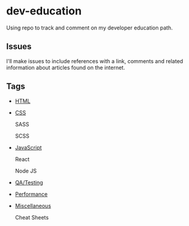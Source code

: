 # dev-education

Using repo to track and comment on my developer education path.

## Issues

I'll make issues to include references with a link, comments and related information about articles found on the internet.

## Tags
* [HTML](https://github.com/johnpdang/dev-education/labels/HTML)

* [CSS](https://github.com/johnpdang/dev-education/labels/CSS)

   SASS
   
   SCSS

* [JavaScript](https://github.com/johnpdang/dev-education/labels/JS)

    React
   
    Node JS

* [QA/Testing](https://github.com/johnpdang/dev-education/labels/QA)

* [Performance](https://github.com/johnpdang/dev-education/labels/Performance)
  
* [Miscellaneous](https://github.com/johnpdang/dev-education/labels/Misc)

    Cheat Sheets
